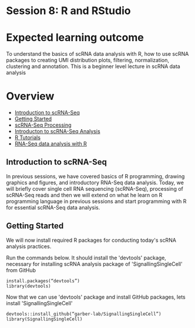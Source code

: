 # Session 8: R and RStudio

# Expected learning outcome

To understand the basics of scRNA data analysis with R, how to use scRNA packages to creating UMI distribution plots, filtering, normalization, clustering and annotation. 
This is a beginner level lecture in scRNA data analysis

# Overview

- [Introduction to scRNA-Seq](#introduction-to-scrna-seq)
- [Getting Started](#getting_started)
- [scRNA-Seq Processing](#scrna-seq_processing)
- [Introducton to scRNA-Seq Analysis](#introducton_to_scrna-seq_analysis)
- [R Tutorials](#r-tutorials)
- [RNA-Seq data analysis with R](#rna-seq_data_analysis_with_r)

## Introduction to scRNA-Seq

In previous sessions, we have covered basics of R programming, drawing graphics and figures, and introductory RNA-Seq data analysis.
Today, we will briefly cover single cell RNA sequencing (scRNA-Seq), processing of scRNA-Seq reads and then we will extend on what he learn 
on R programming language in previous sessions and start programming with R for essential scRNA-Seq data analysis.  

## Getting Started

We will now install required R packages for conducting today's scRNA analysis practices. 

Run the commands below. It should install the 'devtools' package, necessary for installing scRNA analysis package of 'SignallingSingleCell' from GitHub

    install.packages(“devtools”)
    library(devtools)

Now that we can use 'devtools' package and install GitHub packages, lets install 'SignallingSingleCell'

    devtools::install_github(“garber-lab/SignallingSingleCell”)
    library(SignallingSingleCell)
    
